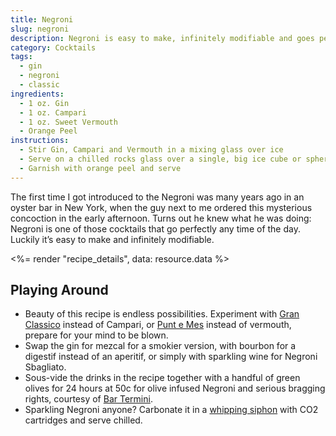 ```yaml
---
title: Negroni
slug: negroni
description: Negroni is easy to make, infinitely modifiable and goes perfectly any time of the day.
category: Cocktails
tags:
  - gin
  - negroni
  - classic
ingredients:
  - 1 oz. Gin
  - 1 oz. Campari
  - 1 oz. Sweet Vermouth
  - Orange Peel
instructions:
  - Stir Gin, Campari and Vermouth in a mixing glass over ice
  - Serve on a chilled rocks glass over a single, big ice cube or sphere
  - Garnish with orange peel and serve
---
```


The first time I got introduced to the Negroni was many years ago in an oyster bar in New York, when the guy next to me ordered this mysterious concoction in the early afternoon. Turns out he knew what he was doing: Negroni is one of those cocktails that go perfectly any time of the day. Luckily it’s easy to make and infinitely modifiable.

<%= render "recipe_details", data: resource.data %>

## Playing Around

- Beauty of this recipe is endless possibilities. Experiment with [Gran Classico](https://www.tempusfugitspirits.com/gran-classico-bitter) instead of Campari, or [Punt e Mes](http://www.appuntamentoyes.com/) instead of vermouth, prepare for your mind to be blown.
- Swap the gin for mezcal for a smokier version, with bourbon for a digestif instead of an aperitif, or simply with sparkling wine for Negroni Sbagliato.
- Sous-vide the drinks in the recipe together with a handful of green olives for 24 hours at 50c for olive infused Negroni and serious bragging rights, courtesy of [Bar Termini](http://bar-termini-soho.com/).
- Sparkling Negroni anyone? Carbonate it in a [whipping siphon](https://www.isi.com/en/culinary/products/detail/product/gourmet-whip/) with CO2 cartridges and serve chilled.
